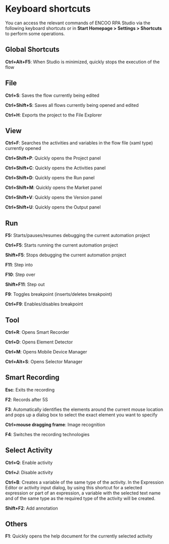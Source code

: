 # Keyboard shortcuts

You can access the relevant commands of ENCOO RPA Studio via the following keyboard shortcuts or in **Start Homepage > Settings > Shortcuts** to perform some operations.

## Global Shortcuts

**Ctrl+Alt+F5**: When Studio is minimized, quickly stops the execution of the flow

## File

<!-- **Ctrl+N**：创建一个新的自动化项目 -->
**Ctrl+S**: Saves the flow currently being edited

**Ctrl+Shift+S**: Saves all flows currently being opened and edited

**Ctrl+H**: Exports the project to the File Explorer

## View

**Ctrl+F**: Searches the activities and variables in the flow file (xaml type) currently opened

**Ctrl+Shift+P**: Quickly opens the Project panel

**Ctrl+Shift+C**: Quickly opens the Activities panel

**Ctrl+Shift+D**: Quickly opens the Run panel

**Ctrl+Shift+M**: Quickly opens the Market panel

<!-- **Ctrl+Shift+E**：快速打开扩展面板 -->
**Ctrl+Shift+V**: Quickly opens the Version panel

**Ctrl+Shift+U**: Quickly opens the Output panel

## Run

**F5:** Starts/pauses/resumes debugging the current automation project

**Ctrl+F5**: Starts running the current automation project

**Shift+F5**: Stops debugging the current automation project

**F11**: Step into

**F10**: Step over

**Shift+F11**: Step out

**F9**: Toggles breakpoint (inserts/deletes breakpoint)

**Ctrl+F9**: Enables/disables breakpoint

## Tool

**Ctrl+R**: Opens Smart Recorder

**Ctrl+D**: Opens Element Detector

**Ctrl+M**: Opens Mobile Device Manager

**Ctrl+Alt+S**: Opens Selector Manager

## Smart Recording

**Esc**: Exits the recording

**F2**: Records after 5S

**F3**: Automatically identifies the elements around the current mouse location and pops up a dialog box to select the exact element you want to specify

**Ctrl+mouse dragging frame**: Image recognition

**F4**: Switches the recording technologies

## Select Activity

**Ctrl+Q**: Enable activity

**Ctrl+J**: Disable activity

**Ctrl+B**: Creates a variable of the same type of the activity. In the Expression Editor or activity input dialog, by using this shortcut for a selected expression or part of an expression, a variable with the selected text name and of the same type as the required type of the activity will be created.

**Shift+F2**: Add annotation

## Others

**F1**: Quickly opens the help document for the currently selected activity